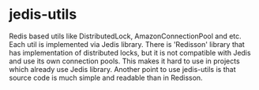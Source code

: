 # jedis-utils
Redis based utils like DistributedLock, AmazonConnectionPool and etc. Each util is implemented via Jedis library. There is 'Redisson' library that has implementation of distributed locks, but it is not compatible with Jedis and use its own connection pools. This makes it hard to use in projects which already use Jedis library. Another point to use jedis-utils is that source code is much simple and readable than in Redisson.


